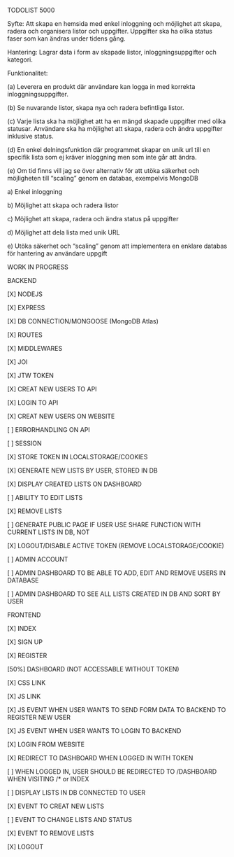 TODOLIST 5000


Syfte: Att skapa en hemsida med enkel inloggning och möjlighet att
skapa, radera och organisera listor och uppgifter. Uppgifter ska ha olika
status faser som kan ändras under tidens gång.

Hantering: Lagrar data i form av skapade listor, inloggningsuppgifter och kategori.

Funktionalitet:

(a) Leverera en produkt där användare kan logga in med korrekta inloggningsuppgifter.

(b) Se nuvarande listor, skapa nya och radera befintliga listor.

(c) Varje lista ska ha möjlighet att ha en mängd skapade uppgifter med olika statusar. 
Användare ska ha möjlighet att skapa, radera och ändra uppgifter inklusive status.

(d) En enkel delningsfunktion där programmet skapar en unik url till en specifik lista
som ej kräver inloggning men som inte går att ändra.

(e) Om tid finns vill jag se över alternativ för att utöka säkerhet och
möjligheten till “scaling” genom en databas, exempelvis MongoDB


a) Enkel inloggning

b) Möjlighet att skapa och radera listor

c) Möjlighet att skapa, radera och ändra status på uppgifter

d) Möjlighet att dela lista med unik URL

e) Utöka säkerhet och “scaling” genom att implementera
en enklare databas för hantering av användare uppgift


WORK IN PROGRESS

BACKEND 

[X] NODEJS

[X] EXPRESS

[X] DB CONNECTION/MONGOOSE (MongoDB Atlas)

[X] ROUTES

[X] MIDDLEWARES

[X] JOI

[X] JTW TOKEN

[X] CREAT NEW USERS TO API

[X] LOGIN TO API

[X] CREAT NEW USERS ON WEBSITE

[ ] ERRORHANDLING ON API

[ ] SESSION

[X] STORE TOKEN IN LOCALSTORAGE/COOKIES

[X] GENERATE NEW LISTS BY USER, STORED IN DB

[X] DISPLAY CREATED LISTS ON DASHBOARD

[ ] ABILITY TO EDIT LISTS

[X] REMOVE LISTS

[ ] GENERATE PUBLIC PAGE IF USER USE SHARE FUNCTION WITH CURRENT LISTS IN DB, NOT

[X] LOGOUT/DISABLE ACTIVE TOKEN (REMOVE LOCALSTORAGE/COOKIE)

[ ] ADMIN ACCOUNT

[ ] ADMIN DASHBOARD TO BE ABLE TO ADD, EDIT AND REMOVE USERS IN DATABASE

[ ] ADMIN DASHBOARD TO SEE ALL LISTS CREATED IN DB AND SORT BY USER


FRONTEND 

[X] INDEX

[X] SIGN UP

[X] REGISTER

[50%] DASHBOARD (NOT ACCESSABLE WITHOUT TOKEN)

[X] CSS LINK

[X] JS LINK

[X] JS EVENT WHEN USER WANTS TO SEND FORM DATA TO BACKEND TO REGISTER NEW USER

[X] JS EVENT WHEN USER WANTS TO LOGIN TO BACKEND

[X] LOGIN FROM WEBSITE

[X] REDIRECT TO DASHBOARD WHEN LOGGED IN WITH TOKEN

[ ] WHEN LOGGED IN, USER SHOULD BE REDIRECTED TO /DASHBOARD WHEN VISITING /* or INDEX

[ ] DISPLAY LISTS IN DB CONNECTED TO USER

[X] EVENT TO CREAT NEW LISTS

[ ] EVENT TO CHANGE LISTS AND STATUS

[X] EVENT TO REMOVE LISTS

[X] LOGOUT
